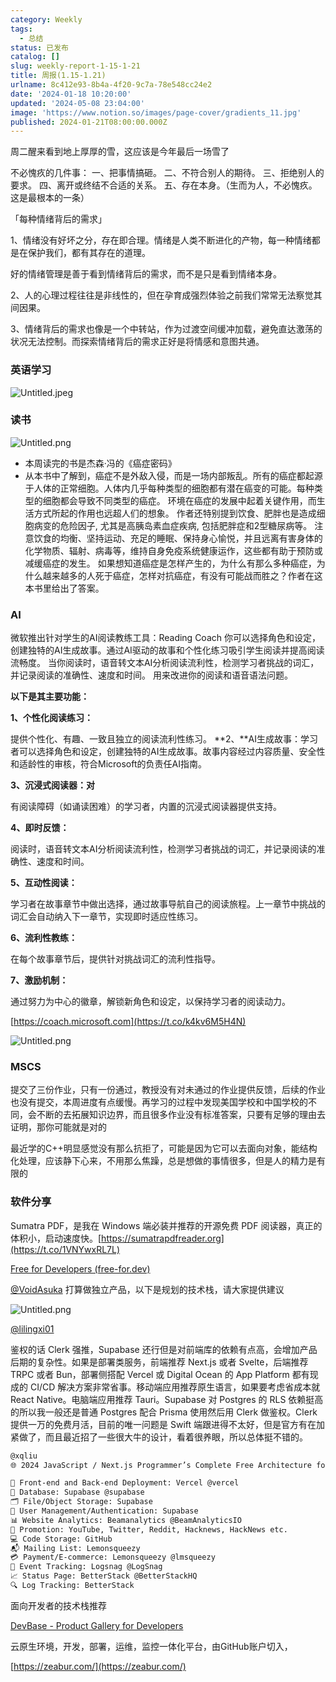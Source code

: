 ```yaml
---
category: Weekly
tags:
  - 总结
status: 已发布
catalog: []
slug: weekly-report-1-15-1-21
title: 周报(1.15-1.21)
urlname: 8c412e93-8b4a-4f20-9c7a-78e548cc24e2
date: '2024-01-18 10:20:00'
updated: '2024-05-08 23:04:00'
image: 'https://www.notion.so/images/page-cover/gradients_11.jpg'
published: 2024-01-21T08:00:00.000Z
---
```


周二醒来看到地上厚厚的雪，这应该是今年最后一场雪了


不必愧疚的几件事：
一、把事情搞砸。
二、不符合别人的期待。
三、拒绝别人的要求。
四、离开或终结不合适的关系。
五、存在本身。（生而为人，不必愧疚。这是最根本的一条）


「每种情绪背后的需求」


1、情绪没有好坏之分，存在即合理。情绪是人类不断进化的产物，每一种情绪都是在保护我们，都有其存在的道理。


好的情绪管理是善于看到情绪背后的需求，而不是只是看到情绪本身。


2、人的心理过程往往是非线性的，但在孕育成强烈体验之前我们常常无法察觉其间因果。


3、情绪背后的需求也像是一个中转站，作为过渡空间缓冲加载，避免直达激荡的状况无法控制。而探索情绪背后的需求正好是将情感和意图共通。


### 英语学习


![Untitled.jpeg](https://prod-files-secure.s3.us-west-2.amazonaws.com/5d24fe63-e567-4804-86f9-9fdc62e13082/faec46dc-9da5-4799-b905-c316418f1168/Untitled.jpeg?X-Amz-Algorithm=AWS4-HMAC-SHA256&X-Amz-Content-Sha256=UNSIGNED-PAYLOAD&X-Amz-Credential=ASIAZI2LB466VC2M52OG%2F20250323%2Fus-west-2%2Fs3%2Faws4_request&X-Amz-Date=20250323T053704Z&X-Amz-Expires=3600&X-Amz-Security-Token=IQoJb3JpZ2luX2VjEHMaCXVzLXdlc3QtMiJHMEUCIFmPTYLr%2FhO10agKNGmkuq2oJni7qJPguTRquv8TEl7%2BAiEAoM0knSlkWIjMBL1xPST0Oqxi4Z0UUvdYnTqF4qMQ8IsqiAQIy%2F%2F%2F%2F%2F%2F%2F%2F%2F%2F%2FARAAGgw2Mzc0MjMxODM4MDUiDHDzVDEWcn7BXWy3NircAzo%2F4PJM6vRIHjETJ7EO8hYj%2FGrdLReOorvo%2BD2NSyF%2FOMFJq1nQBSSv%2F1d08oVZ0emFSrH3l4vBVW3hGcrm85AVhFZZTfW79vZl0OzDPaxgcHnn%2B2N1%2BHEutCNN5T4i610wm6E6UF9ojOTivADaY9ceC6GXyU9QTfEaC%2BWmH7AXCxli%2FqOrmr%2Frh8gpacZJ7r17WNan0WIpVvk62pazaU6Qp5xQHL7Us5tNxtjtC1W0fGo3daHW1lCAkkwIq4iB%2FummBiRCgd7%2FT3PcrEfABYOc7trmfK3ShBN09tgooFBDlWZfPVKOu9R1Agb3C6uThJkP%2FIMSDj7nTpIDeUuJIIF7KnIkxmbE%2FIrEtCiI5wKT%2BFZ1AhqIHS6mnFHxUd9dayo4GN3nKnzugYuqFwSI28VpOjDGBpjD4XyZY0BOX%2BTB1BfugUbvh0SiZubEdsVxVvfO2ty1n7HV1Kpwr96eKZ95UCfgQ%2FPonEMp99%2B1twKntfezLt9wonQvHhSok%2BIOJayjyOSs2SuQ6hi%2BybkSuyh76T3QpCe2TWzNAGXQ9stc0sl0fIMXbk7bMxKFnO886XOhKGIqkyg7iJ5vkK8va5X6I9oCVgj0IOUltRzhTPZnvX7CXOFaj6PiJk%2FmMIPh%2Fb4GOqUBIaqnnfqsI6dwlKZKcubUcw9SAxddWmVeIQSHFJOh%2Fy5vMO5PIN7aHHYtbI3BqRdkjFTcE6GOGo76DGHS8bZR6wdPHFuI7H%2F3mqiSiCaZ4TgRSbNrBSJkOSFetd2knvbSN%2FtZaE4s5lKEcRxqD8yT%2BgFVcy9ebund%2FkFsu5KpS6bG7JJ6iYNVpRnevyILPcRxtcn3SG4t%2FpBigsz6oH3UflCgjpVu&X-Amz-Signature=4fc9eb90ee88c695495bb96d7fc90ab522d024ac1047972fca5ad40fb809bb72&X-Amz-SignedHeaders=host&x-id=GetObject)


### 读书


![Untitled.png](https://prod-files-secure.s3.us-west-2.amazonaws.com/5d24fe63-e567-4804-86f9-9fdc62e13082/08aff459-da99-4ed5-87c6-1f4c95b62ac3/Untitled.png?X-Amz-Algorithm=AWS4-HMAC-SHA256&X-Amz-Content-Sha256=UNSIGNED-PAYLOAD&X-Amz-Credential=ASIAZI2LB466VC2M52OG%2F20250323%2Fus-west-2%2Fs3%2Faws4_request&X-Amz-Date=20250323T053704Z&X-Amz-Expires=3600&X-Amz-Security-Token=IQoJb3JpZ2luX2VjEHMaCXVzLXdlc3QtMiJHMEUCIFmPTYLr%2FhO10agKNGmkuq2oJni7qJPguTRquv8TEl7%2BAiEAoM0knSlkWIjMBL1xPST0Oqxi4Z0UUvdYnTqF4qMQ8IsqiAQIy%2F%2F%2F%2F%2F%2F%2F%2F%2F%2F%2FARAAGgw2Mzc0MjMxODM4MDUiDHDzVDEWcn7BXWy3NircAzo%2F4PJM6vRIHjETJ7EO8hYj%2FGrdLReOorvo%2BD2NSyF%2FOMFJq1nQBSSv%2F1d08oVZ0emFSrH3l4vBVW3hGcrm85AVhFZZTfW79vZl0OzDPaxgcHnn%2B2N1%2BHEutCNN5T4i610wm6E6UF9ojOTivADaY9ceC6GXyU9QTfEaC%2BWmH7AXCxli%2FqOrmr%2Frh8gpacZJ7r17WNan0WIpVvk62pazaU6Qp5xQHL7Us5tNxtjtC1W0fGo3daHW1lCAkkwIq4iB%2FummBiRCgd7%2FT3PcrEfABYOc7trmfK3ShBN09tgooFBDlWZfPVKOu9R1Agb3C6uThJkP%2FIMSDj7nTpIDeUuJIIF7KnIkxmbE%2FIrEtCiI5wKT%2BFZ1AhqIHS6mnFHxUd9dayo4GN3nKnzugYuqFwSI28VpOjDGBpjD4XyZY0BOX%2BTB1BfugUbvh0SiZubEdsVxVvfO2ty1n7HV1Kpwr96eKZ95UCfgQ%2FPonEMp99%2B1twKntfezLt9wonQvHhSok%2BIOJayjyOSs2SuQ6hi%2BybkSuyh76T3QpCe2TWzNAGXQ9stc0sl0fIMXbk7bMxKFnO886XOhKGIqkyg7iJ5vkK8va5X6I9oCVgj0IOUltRzhTPZnvX7CXOFaj6PiJk%2FmMIPh%2Fb4GOqUBIaqnnfqsI6dwlKZKcubUcw9SAxddWmVeIQSHFJOh%2Fy5vMO5PIN7aHHYtbI3BqRdkjFTcE6GOGo76DGHS8bZR6wdPHFuI7H%2F3mqiSiCaZ4TgRSbNrBSJkOSFetd2knvbSN%2FtZaE4s5lKEcRxqD8yT%2BgFVcy9ebund%2FkFsu5KpS6bG7JJ6iYNVpRnevyILPcRxtcn3SG4t%2FpBigsz6oH3UflCgjpVu&X-Amz-Signature=bd217ef06bb5ebdacdefda15adb21ee1fcabb228fd1a58b7cfd2ad9b7f59e0e6&X-Amz-SignedHeaders=host&x-id=GetObject)

- 本周读完的书是杰森·冯的《癌症密码》
- 从本书中了解到，癌症不是外敌入侵，而是一场内部叛乱。所有的癌症都起源于人体的正常细胞。人体内几乎每种类型的细胞都有潜在癌变的可能。每种类型的细胞都会导致不同类型的癌症。
环境在癌症的发展中起着关键作用，而生活方式所起的作用也远超人们的想象。
作者还特别提到饮食、肥胖也是造成细胞病变的危险因子, 尤其是高胰岛素血症疾病, 包括肥胖症和2型糖尿病等。
注意饮食的均衡、坚持运动、充足的睡眠、保持身心愉悦，并且远离有害身体的化学物质、辐射、病毒等，维持自身免疫系统健康运作，这些都有助于预防或减缓癌症的发生。
如果想知道癌症是怎样产生的，为什么有那么多种癌症，为什么越来越多的人死于癌症，怎样对抗癌症，有没有可能战而胜之？作者在这本书里给出了答案。

### AI


微软推出针对学生的AI阅读教练工具：Reading Coach
你可以选择角色和设定，创建独特的AI生成故事。通过AI驱动的故事和个性化练习吸引学生阅读并提高阅读流畅度。
当你阅读时，语音转文本AI分析阅读流利性，检测学习者挑战的词汇，并记录阅读的准确性、速度和时间。
用来改进你的阅读和语音语法问题。


**以下是其主要功能：**


**1、个性化阅读练习：**


提供个性化、有趣、一致且独立的阅读流利性练习。
**2、**AI生成故事：学习者可以选择角色和设定，创建独特的AI生成故事。故事内容经过内容质量、安全性和适龄性的审核，符合Microsoft的负责任AI指南。


**3、沉浸式阅读器：对**


有阅读障碍（如诵读困难）的学习者，内置的沉浸式阅读器提供支持。


**4、即时反馈：**


阅读时，语音转文本AI分析阅读流利性，检测学习者挑战的词汇，并记录阅读的准确性、速度和时间。


**5、互动性阅读：**


学习者在故事章节中做出选择，通过故事导航自己的阅读旅程。上一章节中挑战的词汇会自动纳入下一章节，实现即时适应性练习。


**6、流利性教练：**


在每个故事章节后，提供针对挑战词汇的流利性指导。


**7、激励机制：**


通过努力为中心的徽章，解锁新角色和设定，以保持学习者的阅读动力。


[https://coach.microsoft.com](https://t.co/k4kv6M5H4N)


![Untitled.png](https://prod-files-secure.s3.us-west-2.amazonaws.com/5d24fe63-e567-4804-86f9-9fdc62e13082/8f53d036-0cfc-469d-a837-f15107675ae4/Untitled.png?X-Amz-Algorithm=AWS4-HMAC-SHA256&X-Amz-Content-Sha256=UNSIGNED-PAYLOAD&X-Amz-Credential=ASIAZI2LB466VC2M52OG%2F20250323%2Fus-west-2%2Fs3%2Faws4_request&X-Amz-Date=20250323T053704Z&X-Amz-Expires=3600&X-Amz-Security-Token=IQoJb3JpZ2luX2VjEHMaCXVzLXdlc3QtMiJHMEUCIFmPTYLr%2FhO10agKNGmkuq2oJni7qJPguTRquv8TEl7%2BAiEAoM0knSlkWIjMBL1xPST0Oqxi4Z0UUvdYnTqF4qMQ8IsqiAQIy%2F%2F%2F%2F%2F%2F%2F%2F%2F%2F%2FARAAGgw2Mzc0MjMxODM4MDUiDHDzVDEWcn7BXWy3NircAzo%2F4PJM6vRIHjETJ7EO8hYj%2FGrdLReOorvo%2BD2NSyF%2FOMFJq1nQBSSv%2F1d08oVZ0emFSrH3l4vBVW3hGcrm85AVhFZZTfW79vZl0OzDPaxgcHnn%2B2N1%2BHEutCNN5T4i610wm6E6UF9ojOTivADaY9ceC6GXyU9QTfEaC%2BWmH7AXCxli%2FqOrmr%2Frh8gpacZJ7r17WNan0WIpVvk62pazaU6Qp5xQHL7Us5tNxtjtC1W0fGo3daHW1lCAkkwIq4iB%2FummBiRCgd7%2FT3PcrEfABYOc7trmfK3ShBN09tgooFBDlWZfPVKOu9R1Agb3C6uThJkP%2FIMSDj7nTpIDeUuJIIF7KnIkxmbE%2FIrEtCiI5wKT%2BFZ1AhqIHS6mnFHxUd9dayo4GN3nKnzugYuqFwSI28VpOjDGBpjD4XyZY0BOX%2BTB1BfugUbvh0SiZubEdsVxVvfO2ty1n7HV1Kpwr96eKZ95UCfgQ%2FPonEMp99%2B1twKntfezLt9wonQvHhSok%2BIOJayjyOSs2SuQ6hi%2BybkSuyh76T3QpCe2TWzNAGXQ9stc0sl0fIMXbk7bMxKFnO886XOhKGIqkyg7iJ5vkK8va5X6I9oCVgj0IOUltRzhTPZnvX7CXOFaj6PiJk%2FmMIPh%2Fb4GOqUBIaqnnfqsI6dwlKZKcubUcw9SAxddWmVeIQSHFJOh%2Fy5vMO5PIN7aHHYtbI3BqRdkjFTcE6GOGo76DGHS8bZR6wdPHFuI7H%2F3mqiSiCaZ4TgRSbNrBSJkOSFetd2knvbSN%2FtZaE4s5lKEcRxqD8yT%2BgFVcy9ebund%2FkFsu5KpS6bG7JJ6iYNVpRnevyILPcRxtcn3SG4t%2FpBigsz6oH3UflCgjpVu&X-Amz-Signature=c71dd4643b724da8544203905e83b84782068d67b5e17f6061150e441e2c827c&X-Amz-SignedHeaders=host&x-id=GetObject)


### MSCS


提交了三份作业，只有一份通过，教授没有对未通过的作业提供反馈，后续的作业也没有提交，本周进度有点缓慢。再学习的过程中发现美国学校和中国学校的不同，会不断的去拓展知识边界，而且很多作业没有标准答案，只要有足够的理由去证明，那你可能就是对的


最近学的C++明显感觉没有那么抗拒了，可能是因为它可以去面向对象，能结构化处理，应该静下心来，不用那么焦躁，总是想做的事情很多，但是人的精力是有限的


### 软件分享


Sumatra PDF，是我在 Windows 端必装并推荐的开源免费 PDF 阅读器，真正的体积小，启动速度快。[https://sumatrapdfreader.org](https://t.co/1VNYwxRL7L)


[Free for Developers (free-for.dev)](https://free-for.dev/#/)


[@VoidAsuka](https://twitter.com/VoidAsuka) 打算做独立产品，以下是规划的技术栈，请大家提供建议


![Untitled.png](https://prod-files-secure.s3.us-west-2.amazonaws.com/5d24fe63-e567-4804-86f9-9fdc62e13082/93561a3c-b2bc-4a43-bbc5-67e3f740ed5e/Untitled.png?X-Amz-Algorithm=AWS4-HMAC-SHA256&X-Amz-Content-Sha256=UNSIGNED-PAYLOAD&X-Amz-Credential=ASIAZI2LB466VC2M52OG%2F20250323%2Fus-west-2%2Fs3%2Faws4_request&X-Amz-Date=20250323T053704Z&X-Amz-Expires=3600&X-Amz-Security-Token=IQoJb3JpZ2luX2VjEHMaCXVzLXdlc3QtMiJHMEUCIFmPTYLr%2FhO10agKNGmkuq2oJni7qJPguTRquv8TEl7%2BAiEAoM0knSlkWIjMBL1xPST0Oqxi4Z0UUvdYnTqF4qMQ8IsqiAQIy%2F%2F%2F%2F%2F%2F%2F%2F%2F%2F%2FARAAGgw2Mzc0MjMxODM4MDUiDHDzVDEWcn7BXWy3NircAzo%2F4PJM6vRIHjETJ7EO8hYj%2FGrdLReOorvo%2BD2NSyF%2FOMFJq1nQBSSv%2F1d08oVZ0emFSrH3l4vBVW3hGcrm85AVhFZZTfW79vZl0OzDPaxgcHnn%2B2N1%2BHEutCNN5T4i610wm6E6UF9ojOTivADaY9ceC6GXyU9QTfEaC%2BWmH7AXCxli%2FqOrmr%2Frh8gpacZJ7r17WNan0WIpVvk62pazaU6Qp5xQHL7Us5tNxtjtC1W0fGo3daHW1lCAkkwIq4iB%2FummBiRCgd7%2FT3PcrEfABYOc7trmfK3ShBN09tgooFBDlWZfPVKOu9R1Agb3C6uThJkP%2FIMSDj7nTpIDeUuJIIF7KnIkxmbE%2FIrEtCiI5wKT%2BFZ1AhqIHS6mnFHxUd9dayo4GN3nKnzugYuqFwSI28VpOjDGBpjD4XyZY0BOX%2BTB1BfugUbvh0SiZubEdsVxVvfO2ty1n7HV1Kpwr96eKZ95UCfgQ%2FPonEMp99%2B1twKntfezLt9wonQvHhSok%2BIOJayjyOSs2SuQ6hi%2BybkSuyh76T3QpCe2TWzNAGXQ9stc0sl0fIMXbk7bMxKFnO886XOhKGIqkyg7iJ5vkK8va5X6I9oCVgj0IOUltRzhTPZnvX7CXOFaj6PiJk%2FmMIPh%2Fb4GOqUBIaqnnfqsI6dwlKZKcubUcw9SAxddWmVeIQSHFJOh%2Fy5vMO5PIN7aHHYtbI3BqRdkjFTcE6GOGo76DGHS8bZR6wdPHFuI7H%2F3mqiSiCaZ4TgRSbNrBSJkOSFetd2knvbSN%2FtZaE4s5lKEcRxqD8yT%2BgFVcy9ebund%2FkFsu5KpS6bG7JJ6iYNVpRnevyILPcRxtcn3SG4t%2FpBigsz6oH3UflCgjpVu&X-Amz-Signature=56b00217b22b0b26f467edd1fc609b686f73dd7056ff258d2af485ee3ad1308f&X-Amz-SignedHeaders=host&x-id=GetObject)


[@lilingxi01](https://twitter.com/lilingxi01)


鉴权的话 Clerk 强推，Supabase 还行但是对前端库的依赖有点高，会增加产品后期的复杂性。如果是部署类服务，前端推荐 Next.js 或者 Svelte，后端推荐 TRPC 或者 Bun，部署侧搭配 Vercel 或 Digital Ocean 的 App Platform 都有现成的 CI/CD 解决方案非常省事。移动端应用推荐原生语言，如果要考虑省成本就 React Native。电脑端应用推荐 Tauri。Supabase 对 Postgres 的 RLS 依赖挺高的所以我一般还是普通 Postgres 配合 Prisma 使用然后用 Clerk 做鉴权。Clerk 提供一万的免费月活，目前的唯一问题是 Swift 端跟进得不太好，但是官方有在加紧做了，而且最近招了一些很大牛的设计，看着很养眼，所以总体挺不错的。


```markdown
@xqliu
🌐 2024 JavaScript / Next.js Programmer’s Complete Free Architecture for solo entrepreneur:

🔧 Front-end and Back-end Deployment: Vercel @vercel
💾 Database: Supabase @supabase
🗂️ File/Object Storage: Supabase
👥 User Management/Authentication: Supabase
📊 Website Analytics: Beamanalytics @BeamAnalyticsIO
📣 Promotion: YouTube, Twitter, Reddit, Hacknews, HackNews etc. 
💻 Code Storage: GitHub
📬 Mailing List: Lemonsqueezy
💳 Payment/E-commerce: Lemonsqueezy @lmsqueezy
📌 Event Tracking: Logsnag @LogSnag
📈 Status Page: BetterStack @BetterStackHQ
🔍 Log Tracking: BetterStack
```


面向开发者的技术栈推荐


[DevBase - Product Gallery for Developers](https://devbase.fyi/)


云原生环境，开发，部署，运维，监控一体化平台，由GitHub账户切入，


[https://zeabur.com/](https://zeabur.com/)

